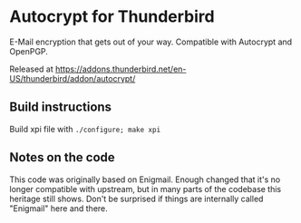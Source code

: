 # Autocrypt for Thunderbird

E-Mail encryption that gets out of your way. Compatible with Autocrypt and OpenPGP.

Released at https://addons.thunderbird.net/en-US/thunderbird/addon/autocrypt/

## Build instructions

Build xpi file with `./configure; make xpi`

## Notes on the code

This code was originally based on Enigmail. Enough changed that it's no longer
compatible with upstream, but in many parts of the codebase this heritage still
shows. Don't be surprised if things are internally called "Enigmail" here and
there.
